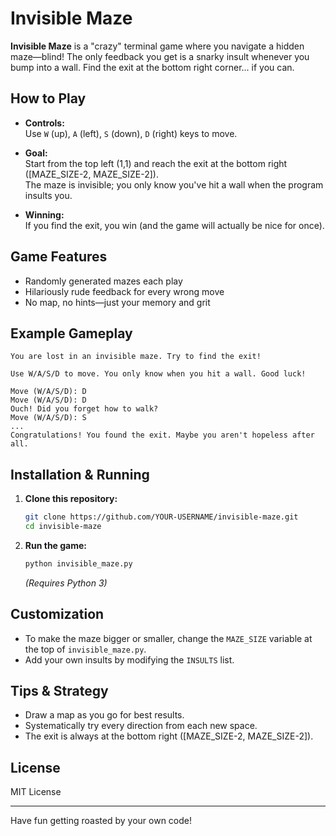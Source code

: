 # Invisible Maze

**Invisible Maze** is a "crazy" terminal game where you navigate a hidden maze—blind! The only feedback you get is a snarky insult whenever you bump into a wall. Find the exit at the bottom right corner... if you can.

## How to Play

- **Controls:**  
  Use `W` (up), `A` (left), `S` (down), `D` (right) keys to move.

- **Goal:**  
  Start from the top left (1,1) and reach the exit at the bottom right ([MAZE_SIZE-2, MAZE_SIZE-2]).  
  The maze is invisible; you only know you've hit a wall when the program insults you.

- **Winning:**  
  If you find the exit, you win (and the game will actually be nice for once).

## Game Features

- Randomly generated mazes each play
- Hilariously rude feedback for every wrong move
- No map, no hints—just your memory and grit

## Example Gameplay

```
You are lost in an invisible maze. Try to find the exit!

Use W/A/S/D to move. You only know when you hit a wall. Good luck!

Move (W/A/S/D): D
Move (W/A/S/D): D
Ouch! Did you forget how to walk?
Move (W/A/S/D): S
...
Congratulations! You found the exit. Maybe you aren't hopeless after all.
```

## Installation & Running

1. **Clone this repository:**
   ```sh
   git clone https://github.com/YOUR-USERNAME/invisible-maze.git
   cd invisible-maze
   ```

2. **Run the game:**
   ```sh
   python invisible_maze.py
   ```

   *(Requires Python 3)*

## Customization

- To make the maze bigger or smaller, change the `MAZE_SIZE` variable at the top of `invisible_maze.py`.
- Add your own insults by modifying the `INSULTS` list.

## Tips & Strategy

- Draw a map as you go for best results.
- Systematically try every direction from each new space.
- The exit is always at the bottom right ([MAZE_SIZE-2, MAZE_SIZE-2]).

## License

MIT License

---

Have fun getting roasted by your own code!
